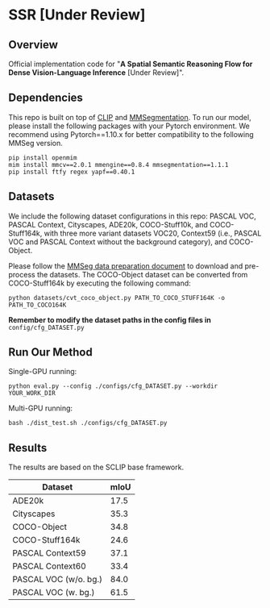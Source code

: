 # SSR [Under Review]

## Overview

Official implementation code for "**A Spatial Semantic Reasoning Flow for Dense Vision-Language Inference** [Under Review]". 



## Dependencies

This repo is built on top of [CLIP](https://github.com/openai/CLIP) and [MMSegmentation](https://github.com/open-mmlab/mmsegmentation). To run our model, please install the following packages with your Pytorch environment. We recommend using Pytorch==1.10.x for better compatibility to the following MMSeg version.

```
pip install openmim
mim install mmcv==2.0.1 mmengine==0.8.4 mmsegmentation==1.1.1
pip install ftfy regex yapf==0.40.1
```





## Datasets
We include the following dataset configurations in this repo: PASCAL VOC, PASCAL Context, Cityscapes, ADE20k, COCO-Stuff10k, and COCO-Stuff164k, with three more variant datasets VOC20, Context59 (i.e., PASCAL VOC and PASCAL Context without the background category), and COCO-Object.

Please follow the [MMSeg data preparation document](https://github.com/open-mmlab/mmsegmentation/blob/main/docs/en/user_guides/2_dataset_prepare.md) to download and pre-process the datasets. The COCO-Object dataset can be converted from COCO-Stuff164k by executing the following command:

```
python datasets/cvt_coco_object.py PATH_TO_COCO_STUFF164K -o PATH_TO_COCO164K
```

**Remember to modify the dataset paths in the config files in** `config/cfg_DATASET.py`





## Run Our Method
Single-GPU running: 

```
python eval.py --config ./configs/cfg_DATASET.py --workdir YOUR_WORK_DIR
```

Multi-GPU running: 
```
bash ./dist_test.sh ./configs/cfg_DATASET.py
```



## Results

The results are based on the SCLIP base framework.

| Dataset               | mIoU |
| --------------------- | ---- |
| ADE20k                | 17.5 |
| Cityscapes            | 35.3 |
| COCO-Object           | 34.8 |
| COCO-Stuff164k        | 24.6 |
| PASCAL Context59      | 37.1 |
| PASCAL Context60      | 33.4 |
| PASCAL VOC (w/o. bg.) | 84.0 |
| PASCAL VOC (w. bg.)   | 61.5 |


